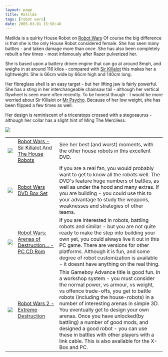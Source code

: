 ```yaml
---
layout: page
title: Matilda
tags: [robot wars]
date: 2005-03-01 15:50:48
---
```

Matilda is a quirky House Robot on [Robot Wars](/wiki/robot_wars.html)  Of course the big difference is that she is the only House Robot considered female. She has seen many battles - and taken damage more than once. She has also been completely rebuilt a few times - most infamously after Razer pulverized her.

She is based upon a battery driven engine that can go at around 8mph, and weighs in at around 116 kilos - compared with <a href="{% post_url 2005-03-01-sir-killalot %}">Sir Killalot</a> this makes her a lightweight. She is 66cm wide by 66cm high and 140cm long.

Her fibreglass shell is an easy target - but her lifting jaw is fairly powerful. She has a sting in her interchangeable chainsaw tail - although her vertical flywheel is seen more often recently. To be honest though - I would be more worried about Sir Killalot or <a href="/wiki/mr_psycho.html" title="Mr Psycho">Mr Psycho</a>. Because of her low weight, she has been flipped a few times as well.

Her design is reminiscent of a triceratops crossed with a stegosaurus - although her collar has a slight hint of Ming The Merciless.


<a href="https://www.amazon.co.uk/Gift-Box-Company-GBC0009-Construction/dp/B07X8NQQT6/ref=as_li_ss_il?crid=3CF2FKV4F49SF&dchild=1&keywords=robot+wars+matilda&qid=1600467227&sprefix=robot+wars+mat,aps,145&sr=8-3&linkCode=li2&tag=orionrobots-21&linkId=c788dfefb54ef0961da562735da57fa7&language=en_GB" target="_blank"><img border="0" src="//ws-eu.amazon-adsystem.com/widgets/q?_encoding=UTF8&ASIN=B07X8NQQT6&Format=_SL160_&ID=AsinImage&MarketPlace=GB&ServiceVersion=20070822&WS=1&tag=orionrobots-21&language=en_GB" ></a><img src="https://ir-uk.amazon-adsystem.com/e/ir?t=orionrobots-21&language=en_GB&l=li2&o=2&a=B07X8NQQT6" width="1" height="1" border="0" alt="" style="border:none !important; margin:0px !important;" />

<table class="table">
<tr> <td> <a class="internal" href="http://www.amazon.co.uk/exec/obidos/ASIN/B00006BT9P/orionrobots-21" target="_blank"> <img class="img-responsive" src="https://images-na.ssl-images-amazon.com/images/I/A15hpQ54BBL._SY679_.jpg"/> </a> </td> <td> <a href="http://www.amazon.co.uk/exec/obidos/ASIN/B00006BT9P/orionrobots-21" rel="external" target="_blank">Robot Wars - Sir Killalot And The House Robots</a> </td> <td> See her best (and worst) moments, with the other house robots in this excellent DVD.</td> </tr>
<tr> <td> <a class="internal" href="http://www.amazon.co.uk/exec/obidos/ASIN/B00006G9Y0/orionrobots-21" target="_blank"> <img class="img-responsive" src="https://images-na.ssl-images-amazon.com/images/I/51Y7F6MA4XL.jpg"/> </a> </td> <td> <a href="http://www.amazon.co.uk/exec/obidos/ASIN/B00006G9Y0/orionrobots-21" rel="external" target="_blank">Robot Wars DVD Box Set</a> </td> <td> If you are a real fan, you would probably want to get to know all the robots well. The DVD's feature huge numbers of battles, as well as under the hood and many extras. If you are building - you could use this to your advantage to study the weapons, weaknesses and strategies of other teams.</td> </tr>
<tr> <td> <a class="internal" href="http://www.amazon.co.uk/exec/obidos/ASIN/B00008UEMW/orionrobots-21" target="_blank"> <img class="img-responsive" src="https://images-na.ssl-images-amazon.com/images/I/51WNWZYDTQL.jpg"/> </a> </td> <td> <a href="http://www.amazon.co.uk/exec/obidos/ASIN/B00008UEMW/orionrobots-21" rel="external" target="_blank">Robot Wars: Arenas of Destruction... - PC CD Rom</a> </td> <td> If you are interested in robots, battling robots and similar - but you are not quite ready to make the step into building your own yet, you could always live it out in this PC game. There are versions for other platforms. Although it is fun, and some degree of robot customization is available - it doesnt have anything on the real thing.</td> </tr>
<tr> <td> <a class="internal" href="http://www.amazon.co.uk/exec/obidos/ASIN/B00006LJZI/orionrobots-21" target="_blank"> <img class="img-responsive" src="https://images-na.ssl-images-amazon.com/images/I/51JSC97BZ5L.jpg"/> </a> </td>
<td> <a href="http://www.amazon.co.uk/exec/obidos/ASIN/B00006LJZI/orionrobots-21" rel="external" target="_blank">Robot Wars 2 - Extreme Destruction</a> </td>
<td> This Gameboy Advance title is good fun. In a workshop system - you must consider the normal power, vs armour, vs weight, vs offence trade-offs, you get to battle robots (including the house-robots) in a number of interesting arenas in simple 3D. You eventually get to design your own arenas. Once you have unlocked(by battling) a number of good mods, and designed a good robot - you can use these in battles with other players with a link cable. This is also available for the X-Box and PC.</td>
</tr> </table>
